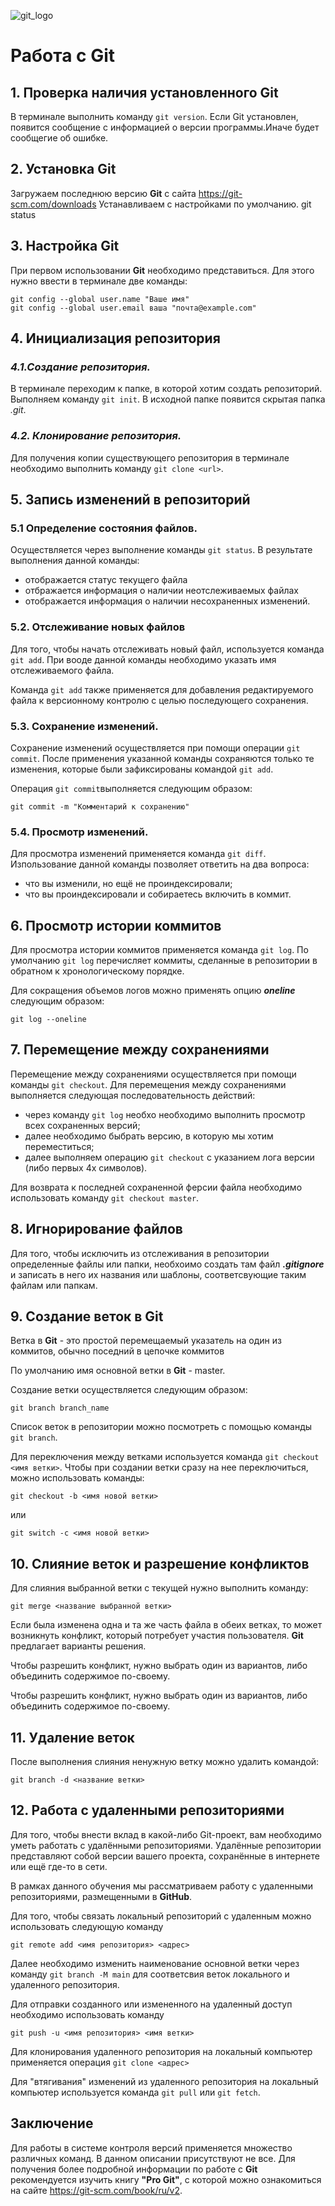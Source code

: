 ![git_logo](Git_logo.jpeg)
# Работа с Git
## 1. Проверка наличия установленного Git
В терминале выполнить команду `git version`.
Если Git установлен, появится сообщение с информацией о версии программы.Иначе будет сообщегие об ошибке.

## 2. Установка Git
Загружаем последнюю версию **Git** c сайта https://git-scm.com/downloads 
Устанавливаем с настройками по умолчанию.
git status
## 3. Настройка Git
При первом использовании **Git** необходимо представиться. Для этого нужно ввести в терминале две команды:
```
git config --global user.name "Ваше имя"
git config --global user.email ваша "почта@example.com"
```
## 4. Инициализация репозитория
### *4.1.Создание репозитория.*

 В терминале переходим к папке, в которой хотим создать репозиторий. Выполняем команду `git init`. В исходной папке появится скрытая папка *.git*.

### *4.2. Клонирование репозитория.*
Для получения копии существующего репозитория в терминале необходимо выполнить команду `git clone <url>`. 

## 5. Запись изменений в репозиторий

### __5.1 Определение состояния файлов__.

Осуществляется через выполнение команды `git status`. В результате выполнения данной команды:
* отображается статус текущего файла
* отбражается информация о наличии неотслеживаемых файлах
* отображается информация о наличии несохраненных изменений.

### **5.2. Отслеживание новых файлов**

Для того, чтобы начать отслеживать новый файл, используется команда `git add`. При вооде данной команды необходимо указать имя отслеживаемого файла.

Команда `git add` также применяется для добавления редактируемого файла к версионному контролю с целью последующего сохранения.

### **5.3. Сохранение изменений.**

Сохранение изменений осуществляется при помощи операции `git commit`.
После применения указанной команды сохраняются только те изменения, которые были зафиксированы командой `git add`. 

Операция `git commit`выполняется следующим образом:
```
git commit -m "Комментарий к сохранению"
```

### **5.4. Просмотр изменений.**

Для просмотра изменений применяется команда `git diff`. Изпользование данной команды позволяет ответить на два вопроса:
* что вы изменили, но ещё не проиндексировали;
* что вы проиндексировали и собираетесь включить в коммит.

## 6. Просмотр истории коммитов
Для просмотра истории коммитов применяется команда `git log`. 
По умолчанию `git log` перечисляет коммиты, сделанные в репозитории в обратном к хронологическому порядке.

Для сокращения объемов логов можно применять опцию __*oneline*__ следующим образом:
```
git log --oneline
```

## 7. Перемещение между сохранениями
 Перемещение между сохранениями осуществляется при помощи команды `git checkout`. Для перемещения между сохранениями выполняется следующая последовательность действий:
 + через команду `git log` необхо необходимо выполнить просмотр всех сохраненных версий;
 + далее необходимо быбрать версию, в которую мы хотим переместиться;
 + далее выполняем операцию `git checkout` с указанием лога версии (либо первых 4х символов).

 Для возврата к последней сохраненной ферсии файла необходимо использовать команду `git checkout master`.

 ## 8. Игнорирование файлов

 Для того, чтобы исключить из отслеживания в репозитории определенные файлы или папки, необхоимо создать там файл ***.gitignore*** и записать в него их названия или шаблоны, соответсвующие таким файлам или папкам.
 
## 9. Создание веток в Git 

Ветка в **Git** - это простой перемещаемый указатель на один из коммитов, обычно поседний в цепочке коммитов

По умолчанию имя основной ветки в **Git** - master.

Создание ветки осуществляется следующим образом:
```
git branch branch_name
```
Список веток в репозитории можно посмотреть с помощью команды `git branch`.

Для переключения между ветками используется команда `git checkout <имя ветки>`.
Чтобы при создании ветки сразу на нее переключиться, можно использовать команды:
```
git checkout -b <имя новой ветки>
```
или
```
git switch -c <имя новой ветки>
```
## 10. Слияние веток и разрешение конфликтов

Для слияния выбранной ветки с текущей нужно выполнить команду:
```
git merge <название выбранной ветки>
```
Если была изменена одна и та же часть файла в обеих ветках, то может возникнуть конфликт, который потребует участия пользователя. **Git** предлагает варианты решения.

Чтобы разрешить конфликт, нужно выбрать один из вариантов, либо объединить содержимое по-своему.

Чтобы разрешить конфликт, нужно выбрать один из вариантов, либо объединить содержимое по-своему.

## 11. Удаление веток 
После выполнения слияния ненужную ветку можно удалить командой:
```
git branch -d <название ветки>
```

## 12. Работа с удаленными репозиториями

Для того, чтобы внести вклад в какой-либо Git-проект, вам необходимо уметь работать с удалёнными репозиториями. Удалённые репозитории представляют собой версии вашего проекта, сохранённые в интернете или ещё где-то в сети. 

В рамках данного обучения мы рассматриваем работу с удаленными репозиториями, размещенными в **GitHub**.

Для того, чтобы связать локальный репозиторий с удаленным можно использовать следующую команду
```
git remote add <имя репозитория> <адрес>
```
Далее необходимо изменить наименование основной ветки через команду `git branch -M main` для соответсвия веток локального и удаленного репозитория.

Для отправки созданного или измененного на удаленный доступ необходимо использовать команду 
```
git push -u <имя репозитория> <имя ветки>
```

Для клонирования удаленного репозитория на локальный компьютер применяется операция `git clone <адрес>`

Для "втягивания" изменений из удаленного репозитория на локальный компьютер используется команда `git pull` или `git fetch`.

 ## Заключение

 Для работы в системе контроля версий применяется множество различных команд. В данном описании присутствуют не все. 
 Для получения более подробной информации по работе с **Git** рекомендуется изучить книгу **"Pro Git"**, с которой можно ознакомиться на сайте https://git-scm.com/book/ru/v2. 
